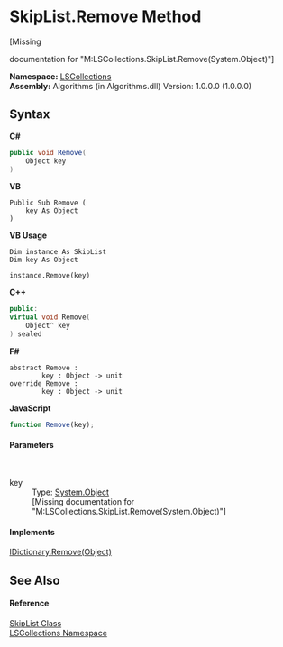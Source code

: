 # SkipList.Remove Method 
 

\[Missing <summary> documentation for "M:LSCollections.SkipList.Remove(System.Object)"\]

**Namespace:**&nbsp;<a href="74772e97-7817-3c3c-69d7-7adc29f9a1cd">LSCollections</a><br />**Assembly:**&nbsp;Algorithms (in Algorithms.dll) Version: 1.0.0.0 (1.0.0.0)

## Syntax

**C#**<br />
``` C#
public void Remove(
	Object key
)
```

**VB**<br />
``` VB
Public Sub Remove ( 
	key As Object
)
```

**VB Usage**<br />
``` VB Usage
Dim instance As SkipList
Dim key As Object

instance.Remove(key)
```

**C++**<br />
``` C++
public:
virtual void Remove(
	Object^ key
) sealed
```

**F#**<br />
``` F#
abstract Remove : 
        key : Object -> unit 
override Remove : 
        key : Object -> unit 
```

**JavaScript**<br />
``` JavaScript
function Remove(key);
```


#### Parameters
&nbsp;<dl><dt>key</dt><dd>Type: <a href="http://msdn2.microsoft.com/en-us/library/e5kfa45b" target="_blank">System.Object</a><br />\[Missing <param name="key"/> documentation for "M:LSCollections.SkipList.Remove(System.Object)"\]</dd></dl>

#### Implements
<a href="http://msdn2.microsoft.com/en-us/library/wsac6eye" target="_blank">IDictionary.Remove(Object)</a><br />

## See Also


#### Reference
<a href="71779526-fbe7-b15e-7782-10d57337282b">SkipList Class</a><br /><a href="74772e97-7817-3c3c-69d7-7adc29f9a1cd">LSCollections Namespace</a><br />